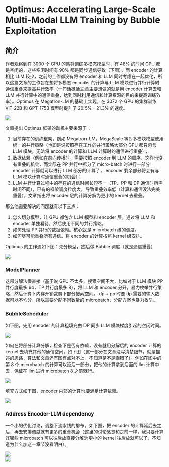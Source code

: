 # Optimus: Accelerating Large-Scale Multi-Modal LLM Training by Bubble Exploitation

## 简介

作者观察到在 3000 个  GPU 的集群训练多模态模型时，有 48% 的时间 GPU 都是空闲的，这些空闲时间有 90% 都是同步通信导致（下图），而 encoder 的计算相比 LLM 较少，之前的工作都没有将 encoder 和 LLM 同时考虑在一起优化，所以这篇文章的工作旨在想将多模态 encoder 的计算与 LLM 模块进行并行计算时通信重叠来提高并行效率（一句话概括文章主要想做的就是用 encoder 计算去和 LLM 并行计算中的通信重叠，达到同时利用通信和计算资源的目的来提高训练效率）。Optimus 在 Megatron-LM 的基础上实现，在 3072 个 GPU 的集群训练 ViT-22B 和 GPT-175B 模型时提升了 20.5% - 21.3% 的速度。

<div style={{ textAlign: 'center' }}>
  <img src="https://yezhem.oss-cn-chengdu.aliyuncs.com/blog_img/image-20240905153007505.png" style={{ width: '70%' }}/>
</div>

文章提出 Optimus 框架的动机主要来源于：

1. 目前存在的训练框架，例如 Megatron-LM，MegaScale 等对多模块模型使用统一的并行策略（也即是说按照存在工作的并行策略大部分 GPU 都只包含 LLM 模块，无法将 encoder 的计算和 LLM 计算时的通信进行重叠）；
2. 数据依赖（例如在前向传播时，需要按照 encoder 到 LLM 的顺序，这样也没有重叠的机会，而实际在 PP 并行中拆分了 micro-batch 时进行一部分 encoder 计算就可以进行 LLM 部分的计算了， encoder 剩余部分将会有与 LLM 模块计算时通信重叠的机会）；
3. LLM 并行计算过程中的存在的通信时间长短不一（TP、PP 和 DP 通信时所需时间不同），已有的框架调度粒度大，导致重叠效率低（计算和通信没法完美重叠），文章指出将 encoder 层的计算分解为更小的 kernel 去重叠。

那么他需要解决的问题就有以下三点：

1. 怎么切分模型，让 GPU 都包含 LLM 模型和 encoder 层。通过将 LLM 和 encoder 单独看待，然后使用不同的并行策略。
2. 如何处理 PP 并行的数据依赖。核心就是 microbatch 级的调度。
3. 如何尽可能重叠所有通信。将 encoder 的计算按照 kernel 级安排。

Optimus 的工作流如下图：先分模型，然后做 Bubble 调度（就是通信重叠）

<div style={{ textAlign: 'center' }}>
  <img src="https://yezhem.oss-cn-chengdu.aliyuncs.com/blog_img/image-20240905151941431.png" style={{ width: '50%' }}/>
</div>

### ModelPlanner

这部分解法很直接（基于说 GPU 不太多，搜索空间不大，比如对于 LLM 模块 PP 并行度最多 64，TP 并行度最多 8），将 LLM 和 encoder 分开，暴力枚举并行策略，然后计算下内存开销裁剪下部分搜索空间。 dp + pp 时要 dp 需要的输入数据可以不均分，所以需要分配不同数量的 microbatch，分配方案也暴力枚举。

### BubbleScheduler

如下图，先用 encoder 的计算粗填充由 DP 同步 LLM 模块梯度引起的空闲时间。 

<div style={{ textAlign: 'center' }}>
  <img src="https://yezhem.oss-cn-chengdu.aliyuncs.com/blog_img/image-20240905153212408.png" style={{ width: '70%' }}/>
</div>

如何在将部分计算分解，检查下是否有依赖，没有就用分解后的 encoder 计算的 kernel 去填充其他的通信空闲，如下图（这一部分在文章没写清楚细节，就是描述的思路，算法和文章还有图有点对不上，不知道是不是画错了）。例如在图中的第 8 个 microbatch 的计算可以延后一部分，把他的计算拿到后面的 llm 计算中去，保证在 llm 进行 microbatch 8 之前就行。

<div style={{ textAlign: 'center' }}>
  <img src="https://yezhem.oss-cn-chengdu.aliyuncs.com/blog_img/image-20240905153542966.png" style={{ width: '70%' }}/>
</div>

填充方式如下图，encoder 内部的计算也要满足计算依赖。

<div style={{ textAlign: 'center' }}>
  <img src="https://yezhem.oss-cn-chengdu.aliyuncs.com/blog_img/image-20240905153903754.png" style={{ width: '50%' }}/>
</div>

### Address Encoder-LLM dependency 

一个小的优化讨论，调整下流水线的排布，如下图，把 encoder 的计算延后去之后，再去安排调度就有更多的重叠机会（这里的讨论感觉和之前一样，我只要计算好哪些 microbatch 可以往后放直接分解为更小的 kernel 往后放就可以了，不知道为什么加这一章节没看明白）。

<div style={{ textAlign: 'center' }}>
  <img src="https://yezhem.oss-cn-chengdu.aliyuncs.com/blog_img/image-20240905154546530.png" style={{ width: '70%' }}/>
</div>

<div style={{ textAlign: 'center' }}>
  <img src="https://yezhem.oss-cn-chengdu.aliyuncs.com/blog_img/image-20240905154602392.png" style={{ width: '70%' }}/>
</div>